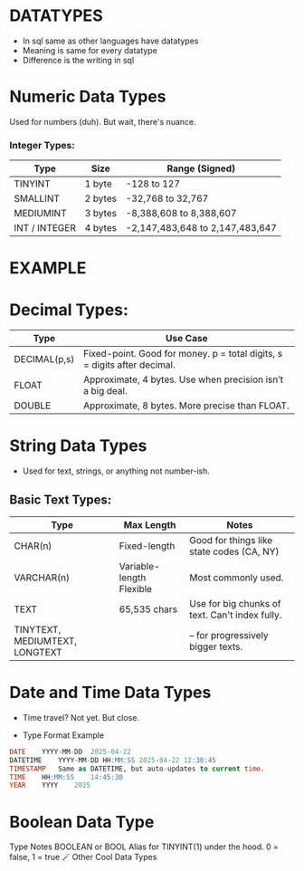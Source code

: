 # DATATYPES

- In sql same as other languages have datatypes
- Meaning is same for every datatype 
- Difference is the writing in sql 


# Numeric Data Types
Used for numbers (duh). But wait, there's nuance.

### Integer Types:

|Type|	Size|	Range (Signed)|
|-----|-----|-------|
|TINYINT|	1 byte|	-128 to 127|
|SMALLINT|	2 bytes|	-32,768 to 32,767|
|MEDIUMINT|	3 bytes|	-8,388,608 to 8,388,607|
|INT / INTEGER|	4 bytes|	-2,147,483,648 to 2,147,483,647|

# EXAMPLE

# Decimal Types:

|Type|	Use Case|
|-----|----------|
|DECIMAL(p,s)|	Fixed-point. Good for money. p = total digits, s = digits after decimal.|
|FLOAT|	Approximate, 4 bytes. Use when precision isn’t a big deal.|
|DOUBLE|	Approximate, 8 bytes. More precise than FLOAT.|

# String Data Types
- Used for text, strings, or anything not number-ish.

## Basic Text Types:

|Type|	Max Length|	Notes|
|-------|-------|------|
|CHAR(n)|	Fixed-length|	Good for things like state codes (CA, NY)|
|VARCHAR(n)|	Variable-length	Flexible| Most commonly used.|
|TEXT|	65,535 chars|	Use for big chunks of text. Can't index fully.|
|TINYTEXT, MEDIUMTEXT, LONGTEXT|| – for progressively bigger texts.|

# Date and Time Data Types
- Time travel? Not yet. But close.


- Type	Format	Example
```sql
DATE	YYYY-MM-DD	2025-04-22
DATETIME	YYYY-MM-DD HH:MM:SS	2025-04-22 12:30:45
TIMESTAMP	Same as DATETIME, but auto-updates to current time.	
TIME	HH:MM:SS	14:45:30
YEAR	YYYY	2025
```

# Boolean Data Type

Type	Notes
BOOLEAN or BOOL	Alias for TINYINT(1) under the hood. 0 = false, 1 = true
🪄 Other Cool Data Types
